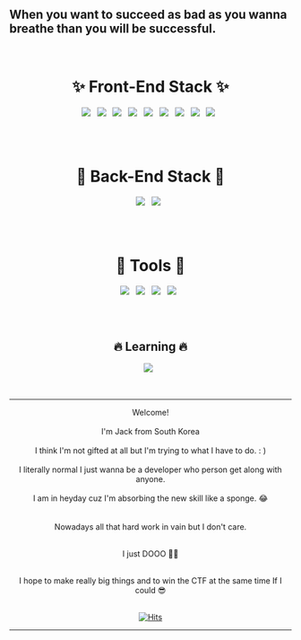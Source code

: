 ## When you want to succeed as bad as you wanna breathe than you will be successful.

<br />
<!---
Captainjack-kor/Captainjack-kor is a ✨ special ✨ repository because its `README.md` (this file) appears on your GitHub profile.
You can click the Preview link to take a look at your changes....
--->
<div align="center">
 <h1> ✨ Front-End Stack ✨</h1>
</div>

<div align="center">
<img src="https://img.shields.io/badge/Vue-4FC08D?style=flat-square&logo=Vue.js&logoColor=white"/> &nbsp;
<img src="https://img.shields.io/badge/Vuetify-1867C0?style=flat-square&logo=Vuetify&logoColor=white"/> &nbsp;
<img src="https://img.shields.io/badge/JavaScript-F7DF1E?style=flat-square&logo=JavaScript&logoColor=black"/> &nbsp;
<img src="https://img.shields.io/badge/Node.js-339933?style=flat-square&logo=Node.js&logoColor=white"/></a> &nbsp;
<img src="https://img.shields.io/badge/React-61DAFB?style=flat-square&logo=React&logoColor=black"/> &nbsp;
<img src="https://img.shields.io/badge/CSS3-1572B6?style=flat-square&logo=CSS3&logoColor=white"/></a> &nbsp;
<img src="https://img.shields.io/badge/HTML5-E34F26?style=flat-square&logo=HTML5&logoColor=white"/></a> &nbsp; 
<img src="https://img.shields.io/badge/ReactHooks-B7178C?style=flat-square&logo=React&logoColor=pink"/> &nbsp;
<img src="https://img.shields.io/badge/Redux-764ABC?style=flat-square&logo=Redux&logoColor=white"/> &nbsp;
</div>

<br /> <br />

<div align="center">
 <h1> 🌈 Back-End Stack 🌈 </h1>
</div>

<div align="center">
 <img src="https://img.shields.io/badge/Node.js-339933?style=flat-square&logo=Node.js&logoColor=white"/></a> &nbsp;
 <img src="https://img.shields.io/badge/express-1572B6?style=flat-square&logo=EXPRESS&logoColor=red"/></a> &nbsp;
</div>

<br /> <br />


<div align="center">
 <h1> 🚀 Tools 🚀 </h1>

<img src="https://img.shields.io/badge/GitHub-181717?style=flat-square&logo=GitHub&logoColor=white"/></a> &nbsp;
<img src="https://img.shields.io/badge/GitBook-3884FF?style=flat-square&logo=GitBook&logoColor=white"/></a> &nbsp; 
<img src="https://img.shields.io/badge/Postman-FF6C37?style=flat-square&logo=Postman&logoColor=white"/></a> &nbsp;
<img src="https://img.shields.io/badge/Figma-F24E1E?style=flat-square&logo=Figma&logoColor=white"/></a> &nbsp;
</div>


<br /> <br />

<div align="center">
<h2> 🔥 Learning 🔥 </h2>

<img src="https://img.shields.io/badge/TypeScript-3178C6?style=flat-square&logo=TypeScript&logoColor=white"/></a> &nbsp;

</div>

<br />

------

<div align="center">
 Welcome! <br /><br />
 I'm Jack from South Korea <br /><br />
 I think I'm not gifted at all but I'm trying to what I have to do. : ) <br /><br />
 I literally normal I just wanna be a developer who person get along with anyone. <br /><br />
 I am in heyday cuz I'm absorbing the new skill like a sponge. 😂 <br />
 <br />
 <br />
 Nowadays all that hard work in vain but I don't care. <br /><br />
 
 I just DOOO 👊🏼 <br /><br />
 
 I hope to make really big things and to win the CTF at the same time If I could 😎 <br /><br />
 
</div>

<div align="center">
 
[![Hits](https://hits.seeyoufarm.com/api/count/incr/badge.svg?url=https%3A%2F%2Fgithub.com%2FCaptainjack-kor&count_bg=%23797979&title_bg=%23000000&icon=riotgames.svg&icon_color=%23FFFFFF&title=hits&edge_flat=false)](https://hits.seeyoufarm.com)

</div>

--------

<!-- ## literally just friends 🚫🧢 &nbsp;

<img src="https://img.shields.io/badge/Node.js-339933?style=flat-square&logo=Node.js&logoColor=white"/></a> &nbsp;

 -->
<!-- <img src="https://img.shields.io/badge/Node.js-339933?style=flat-square&logo=Node.js&logoColor=white"/></a> &nbsp; 
<img src="https://img.shields.io/badge/MySQL-4479A1?style=flat-square&logo=MySQL&logoColor=white"/></a> &nbsp; -->

<!-- -------
## Catch me outside how bout dat? 🔥
--------- -->



                                                                                                 
                                                                                            

